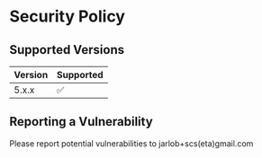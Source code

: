 # Security Policy

## Supported Versions

| Version | Supported          |
| ------- | ------------------ |
| 5.x.x   | :white_check_mark: |

## Reporting a Vulnerability

Please report potential vulnerabilities to jarlob+scs(eta)gmail.com
